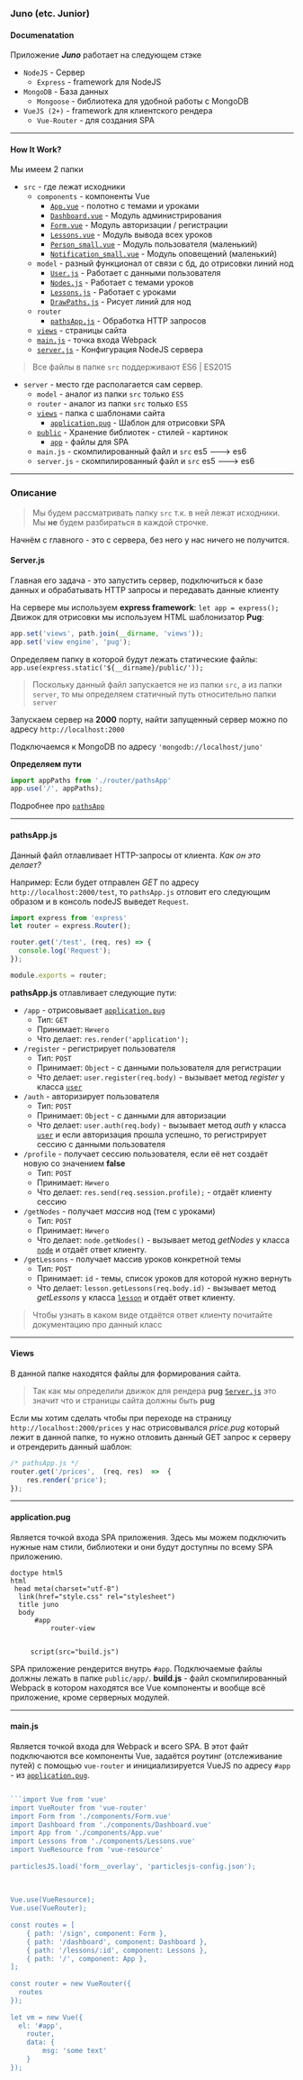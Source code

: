 ### Juno (etc. Junior) 
#### Documenatation
Приложение ***Juno*** работает на следующем стэке
+ `NodeJS` - Сервер
	+ `Express` - framework для NodeJS
+ `MongoDB` - База данных
	+ `Mongoose` - библиотека для удобной работы с MongoDB
+ `VueJS (2+)` - framework для клиентского рендера
	+ `Vue-Router` - для создания SPA

---
#### How It Work?
Мы имеем 2 папки 
+ `src` - где лежат исходники
	+ `components` - компоненты Vue
		+ [`App.vue`](#abcd) - полотно с темами и уроками
		+  [`Dashboard.vue`](#abcd) - Модуль администрирования 
		+  [`Form.vue`](#abcd) - Модуль авторизации / регистрации
		+  [`Lessons.vue`](#abcd) - Модуль вывода всех уроков
		+  [`Person_small.vue`](#abcd) - Модуль пользователя (маленький)
		+  [`Notification_small.vue`](#abcd) - Модуль оповещений (маленький)
	+ `model` - разный функционал от связи с бд, до отрисовки линий нод
		+ [`User.js`](#abcd) - Работает с данными пользователя
		+ [`Nodes.js`](#abcd) - Работает с темами уроков
		+ [`Lessons.js`](#abcd) - Работает с уроками
		+ [`DrawPaths.js`](#abcd) - Рисует линий для нод
	+ `router`
		+  [`pathsApp.js`](#pathsapp.js) - Обработка HTTP запросов
	+ [`views`](#views) - страницы сайта
	+ [`main.js`](#main.js) - точка входа Webpack
	+ [`server.js`](#server.js) - Конфигурация NodeJS сервера
> Все файлы в папке `src` поддерживают ES6 | ES2015
 + `server` - место где располагается сам сервер.
	 + `model` - аналог из папки `src` только `ES5`
	 + `router` - аналог из папки `src` только `ES5`
	 + [`views`](#views) - папка с шаблонами сайта
		  + [`application.pug`](#application.pug) - Шаблон для отрисовки SPA
	 +  [`public`](#abcd) - Хранение библиотек - стилей - картинок
		 + [`app`](#abcd) - файлы для SPA
	 + `main.js` - скомпилированный файл и `src` es5 ---> es6
	 + `server.js` - скомпилированный файл и `src` es5 ---> es6
---

### Описание 
> Мы будем рассматривать папку `src` т.к. в ней лежат исходники.
> Мы **не** будем разбираться в каждой строчке.

Начнём с главного - это с сервера, без него у нас ничего не получится.

#### Server.js
Главная его задача - это запустить сервер, подключиться к базе данных и обрабатывать HTTP запросы и передавать данные клиенту

На сервере мы используем **express framework**: `let app = express();`
Движок для отрисовки мы используем HTML шаблонизатор **Pug**: 
```js
app.set('views', path.join(__dirname, 'views'));  
app.set('view engine', 'pug');
```
Определяем папку в которой будут лежать статические файлы: `app.use(express.static('${__dirname}/public/'));`
> Поскольку данный файл запускается не из папки `src`, а из папки
> `server`, то мы определяем статичный путь относительно папки  `server`

Запускаем сервер на **2000** порту, найти запущенный сервер можно по адресу `http://localhost:2000`

Подключаемся к MongoDB по адресу `'mongodb://localhost/juno'`

**Определяем пути**
```js
import appPaths from './router/pathsApp'
app.use('/', appPaths);
```
Подробнее про [`pathsApp`](#pathsapp.js)

---

#### pathsApp.js

Данный файл отлавливает HTTP-запросы от клиента.
*Как он это делает?*

Например: Если будет отправлен *GET* по адресу `http://localhost:2000/test`, то `pathsApp.js` отловит его следующим образом и в консоль nodeJS выведет `Request`.
```js
import express from 'express'
let router = express.Router();

router.get('/test', (req, res) => {  
  console.log('Request');  
});

module.exports = router;
```
**pathsApp.js** отлавливает следующие пути:
+ `/app` - отрисовывает [`application.pug`](#application.pug)
	+ Тип: `GET`
	+ Принимает: `Ничего`
	+ Что делает: `res.render('application');`
+ `/register` - регистрирует пользователя
	+ Тип: `POST`
	+ Принимает: `Object` - с данными пользователя для регистрации
	+ Что делает: `user.register(req.body)` - вызывает метод *register* у класса [`user`](user.js)
+ `/auth` - авторизирует пользователя
	+ Тип: `POST`
	+ Принимает: `Object` - с данными для авторизации
	+ Что делает: `user.auth(req.body)` - вызывает метод *auth* у класса [`user`](user.js) и если авторизация прошла успешно, то регистрирует сессию с данными пользователя 
+ `/profile` - получает сессию пользователя, если её нет создаёт новую со значением **false**
	+ Тип: `POST`
	+ Принимает: `Ничего`
	+ Что делает: `res.send(req.session.profile);` - отдаёт клиенту сессию 
+ `/getNodes` - получает *массив* нод (тем с уроками)
	+ Тип: `POST`
	+ Принимает: `Ничего`
	+ Что делает: `node.getNodes()` - вызывает метод *getNodes* у класса [`node`](nodes.js) и отдаёт ответ клиенту. 
+ `/getLessons` - получает массив уроков конкретной темы
	+ Тип: `POST`
	+ Принимает:  `id` - темы, список уроков для которой нужно вернуть
	+ Что делает: `lesson.getLessons(req.body.id)` - вызывает метод *getLessons* у класса [`lesson`](lessons.js) и отдаёт ответ клиенту.
> Чтобы узнать в каком виде отдаётся ответ клиенту почитайте документацию про данный класс
---
#### Views
В данной папке находятся файлы для формирования сайта.
> Так как мы определили движок для рендера **pug** [`Server.js`](#server.js) это значит что и страницы сайта должны быть **pug**

Если мы хотим сделать чтобы при переходе на страницу `http://localhost:2000/prices` у нас отрисовывался *price.pug* который лежит в данной папке, то нужно отловить данный GET запрос к серверу и отрендерить данный шаблон: 
```js
/* pathsApp.js */
router.get('/prices',  (req, res)  =>  { 
	res.render('price'); 
});
```
---
#### application.pug
Является точкой входа SPA приложения. Здесь мы можем подключить нужные нам стили, библиотеки и они будут доступны по всему SPA приложению.
```pug
doctype html5  
html  
 head meta(charset="utf-8")  
  link(href="style.css" rel="stylesheet")
  title juno  
  body  
	  #app    
		  router-view  
  
 
	 script(src="build.js")
```
SPA приложение рендерится внутрь `#app`. Подключаемые файлы должны лежать в папке `public/app/`. 
**build.js** - файл скомпилированный Webpack в котором находятся все Vue компоненты и вообще всё приложение, кроме серверных модулей.

---
#### main.js
Является точкой входа для Webpack и всего SPA. 
В этот файт подключаются все компоненты Vue, задаётся роутинг (отслеживание путей) с помощью `vue-router` и инициализируется VueJS по адресу `#app` - из  [`application.pug`](#application.pug).
```js

```import Vue from 'vue'  
import VueRouter from 'vue-router'  
import Form from './components/Form.vue'  
import Dashboard from './components/Dashboard.vue'  
import App from './components/App.vue'  
import Lessons from './components/Lessons.vue'  
import VueResource from 'vue-resource'  
  
particlesJS.load('form__overlay', 'particlesjs-config.json');  
  
  
  
Vue.use(VueResource);  
Vue.use(VueRouter);  
  
const routes = [  
	{ path: '/sign', component: Form },  
    { path: '/dashboard', component: Dashboard },  
    { path: '/lessons/:id', component: Lessons },  
    { path: '/', component: App },  
];  
  
const router = new VueRouter({  
  routes
});  
  
let vm = new Vue({  
  el: '#app',  
    router,  
    data: {
	    msg: 'some text'
	}
});
